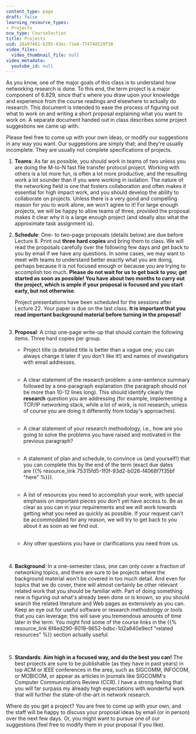 ```yaml
---
content_type: page
draft: false
learning_resource_types:
- Projects
ocw_type: CourseSection
title: Projects
uid: 28a97481-6295-43ec-71e8-774748529f30
video_files:
  video_thumbnail_file: null
video_metadata:
  youtube_id: null
---
```

As you know, one of the major goals of this class is to understand how networking research is done. To this end, the term project is a major component of 6.829, since that's where you draw upon your knowledge and experience from the course readings and elsewhere to actually do research. This document is intended to ease the process of figuring out what to work on and writing a short proposal explaining what you want to work on. A separate document handed out in class describes some project suggestions we came up with.

Please feel free to come up with your own ideas, or modify our suggestions in any way you want. Our suggestions are simply that; and they're usually incomplete. They are usually not complete specifications of projects.

1. **Teams**: As far as possible, you should work in teams of two unless you are doing the M-to-N fast file transfer protocol project. Working with others is a lot more fun, is often a lot more productive, and the resulting work a lot sounder than if you were working in isolation. The nature of the networking field is one that fosters collaboration and often makes it essential for high impact work, and you should develop the ability to collaborate on projects. Unless there is a very good and compelling reason for you to work alone, we won't agree to it! For large enough projects, we will be happy to allow teams of three, provided the proposal makes it clear why it is a large enough project (and ideally also what the approximate task assignment is).
2. **Schedule**: One- to two-page proposals (details below) are due before Lecture 8. Print out **three hard copies** and bring them to class. We will read the proposals carefully over the following few days and get back to you by email if we have any questions. In some cases, we may want to meet with teams to understand better exactly what you are doing, perhaps because it is not focused enough or because you are trying to accomplish too much. **Please do not wait for us to get back to you; get started as soon as possible! You have about two months to carry out the project, which is ample if your proposal is focused and you start early, but not otherwise**.   
      
    Project presentations have been scheduled for the sessions after Lecture 22. Your paper is due on the last class. **It is important that you read important background material before turning in the proposal!**   
     
3. **Proposal**: A crisp one-page write-up that should contain the following items. Three hard copies per group.   
      
    - Project title (a detailed title is better than a vague one; you can always change it later if you don't like it!) and names of investigators with email addresses.   
         
    - A clear statement of the research problem: a one-sentence summary followed by a one-paragraph explanation (the paragraph should not be more than 10-12 lines long). This should identify clearly the **research** question you are addressing (for example, implementing a TCP/IP networking stack, while a lot of work, is not research, unless of course you are doing it differently from today's approaches).   
         
    - A clear statement of your research methodology, i.e., how are you going to solve the problems you have raised and motivated in the previous paragraph?   
         
    - A statement of plan and schedule, to convince us (and yourself!) that you can complete this by the end of the term (exact due dates are {{% resource_link 75315fd5-1f0f-93d2-b026-f4068f7f35bf "here" %}}).   
         
    - A list of resources you need to accomplish your work, with special emphasis on important pieces you don't yet have access to. Be as clear as you can in your requirements and we will work towards getting what you need as quickly as possible. If your request can't be accommodated for any reason, we will try to get back to you about it as soon as we find out.   
         
    - Any other questions you have or clarifications you need from us.   
          
         
4. **Background**: In a one-semester class, one can only cover a fraction of networking topics, and there are sure to be projects where the background material won't be covered in too much detail. And even for topics that we do cover, there will almost certainly be other relevant related work that you should be familiar with. Part of doing something new is figuring out what's already been done or is known, so you should search the related literature and Web pages as extensively as you can. Keep an eye out for useful software or research methodology or tools that you can leverage; this will save you tremendous amounts of time later in the term. You might find some of the course links in the {{% resource_link 6f4ed290-8019-9652-bdbc-1d2a640e9ecf "related resources" %}} section actually useful.   
      
     
5. **Standards**: **Aim high in a focused way, and do the best you can!** The best projects are sure to be publishable (as they have in past years) in top ACM or IEEE conferences in the area, such as SIGCOMM, INFOCOM, or MOBICOM, or appear as articles in journals like SIGCOMM's Computer Communications Review (CCR). I have a strong feeling that you will far surpass my already high expectations with wonderful work that will further the state-of-the-art in network research.

Where do you get a project? You are free to come up with your own, and the staff will be happy to discuss your proposal ideas by email (or in person) over the next few days. Or, you might want to pursue one of our suggestions (feel free to modify them in your proposal if you like).
